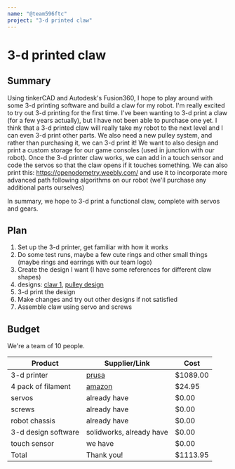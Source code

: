 ```yaml
---
name: "@team596ftc"
project: "3-d printed claw"
---
```


# 3-d printed claw

## Summary

Using tinkerCAD and Autodesk's Fusion360, I hope to play around with some 3-d printing software and build a claw for my robot. I'm really excited to try out 3-d printing for the first time.
I've been wanting to 3-d print a claw (for a few years actually), but I have not been able to purchase one yet. I think that a 3-d printed claw will really take my robot to the next level and I can even 3-d print other parts. We also need a new pulley system, and rather than purchasing it, we can 3-d print it! We want to also design and print a custom storage for our game consoles (used in junction with our robot). Once the 3-d printer claw works, we can add in a touch sensor and code the servos so that the claw opens if it touches something.
We can also print this: https://openodometry.weebly.com/ and use it to incorporate more advanced path following algorithms on our robot (we'll purchase any additional parts ourselves)

In summary, we hope to 3-d print a functional claw, complete with servos and gears.

## Plan

1. Set up the 3-d printer, get familiar with how it works
2. Do some test runs, maybe a few cute rings and other small things (maybe rings and earrings with our team logo)
3. Create the design I want (I have some references for different claw shapes)
4. designs: [claw 1](https://www.google.com/url?sa=i&url=https%3A%2F%2Fsolidedge.siemens.com%2Fen%2Fresource%2Ftutorial%2F3d-cad-tutorial-robot-claw%2F&psig=AOvVaw1P7ZFkZIH9cBErjBeixrr_&ust=1673034323105000&source=images&cd=vfe&ved=0CA8QjRxqFwoTCJDq5d2YsfwCFQAAAAAdAAAAABAD), [pulley design](https://www.gobilda.com/3407-series-hub-mount-winch-pulley-dual-spool-112mm-circumference/)
5. 3-d print the design
6. Make changes and try out other designs if not satisfied
7. Assemble claw using servo and screws

## Budget

We're a team of 10 people.

| Product         | Supplier/Link                         | Cost   |
| --------------- | ------------------------------------- | ------ |
| 3-d printer   | [prusa](https://www.prusa3d.com/product/original-prusa-i3-mk3s-kit-enclosure-bundle/) | $1089.00 |
| 4 pack of filament | [amazon](https://www.amazon.com/Gizmo-Dorks-Filament-Printers-1-75mm/dp/B074W1XFRX/ref=d_bmx_dp_498cxron_sccl_4_1/138-2271719-5126418?pd_rd_w=rKkuA&content-id=amzn1.sym.7ee0b8bd-6e91-49e1-a580-2818f27014e3&pf_rd_p=7ee0b8bd-6e91-49e1-a580-2818f27014e3&pf_rd_r=ZZES271K4HFKK3Y1FJ47&pd_rd_wg=asZK4&pd_rd_r=f2fd4f56-76a9-4e4e-89b9-ea44ec27200d&pd_rd_i=B074W1XFRX&psc=1) | $24.95 |
| servos | already have | $0.00 |
| screws | already have | $0.00 |
| robot chassis | already have | $0.00 |
| 3-d design software | solidworks, already have | $0.00 |
| touch sensor | we have | $0.00 |
| Total           |          Thank you!                  | $1113.95 |
